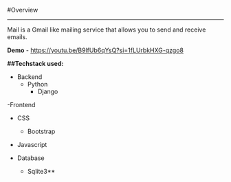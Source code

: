 #Overview

________________________________________________________________________________

Mail is a Gmail like mailing service that allows you to send and receive emails.

**Demo** - https://youtu.be/B9lfUb6qYsQ?si=1fLUrbkHXG-qzgo8

**##Techstack used:**
- Backend
  - Python
    - Django

-Frontend
  - CSS
    - Bootstrap
  - Javascript

- Database
   - Sqlite3**

